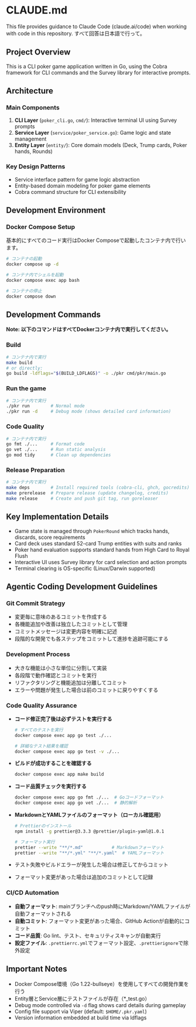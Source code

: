 # CLAUDE.md

This file provides guidance to Claude Code (claude.ai/code) when working with code in this repository.
すべて回答は日本語で行って。

## Project Overview

This is a CLI poker game application written in Go, using the Cobra framework for CLI commands and the Survey library for interactive prompts.

## Architecture

### Main Components

1. **CLI Layer** (`poker_cli.go`, `cmd/`): Interactive terminal UI using Survey prompts
2. **Service Layer** (`service/poker_service.go`): Game logic and state management
3. **Entity Layer** (`entity/`): Core domain models (Deck, Trump cards, Poker hands, Rounds)

### Key Design Patterns

- Service interface pattern for game logic abstraction
- Entity-based domain modeling for poker game elements
- Cobra command structure for CLI extensibility

## Development Environment

### Docker Compose Setup

基本的にすべてのコード実行はDocker Composeで起動したコンテナ内で行います。

```bash
# コンテナの起動
docker compose up -d

# コンテナ内でシェルを起動
docker compose exec app bash

# コンテナの停止
docker compose down
```

## Development Commands

**Note: 以下のコマンドはすべてDockerコンテナ内で実行してください。**

### Build

```bash
# コンテナ内で実行
make build
# or directly:
go build -ldflags="$(BUILD_LDFLAGS)" -o ./pkr cmd/pkr/main.go
```

### Run the game

```bash
# コンテナ内で実行
./pkr run        # Normal mode
./pkr run -d     # Debug mode (shows detailed card information)
```

### Code Quality

```bash
# コンテナ内で実行
go fmt ./...     # Format code
go vet ./...     # Run static analysis
go mod tidy      # Clean up dependencies
```

### Release Preparation

```bash
# コンテナ内で実行
make deps        # Install required tools (cobra-cli, ghch, gocredits)
make prerelease  # Prepare release (update changelog, credits)
make release     # Create and push git tag, run goreleaser
```

## Key Implementation Details

- Game state is managed through `PokerRound` which tracks hands, discards, score requirements
- Card deck uses standard 52-card Trump entities with suits and ranks
- Poker hand evaluation supports standard hands from High Card to Royal Flush
- Interactive UI uses Survey library for card selection and action prompts
- Terminal clearing is OS-specific (Linux/Darwin supported)

## Agentic Coding Development Guidelines

### Git Commit Strategy

- 変更毎に意味のあるコミットを作成する
- 各機能追加や改善は独立したコミットとして管理
- コミットメッセージは変更内容を明確に記述
- 段階的な開発でも各ステップをコミットして進捗を追跡可能にする

### Development Process

- 大きな機能は小さな単位に分割して実装
- 各段階で動作確認とコミットを実行
- リファクタリングと機能追加は分離してコミット
- エラーや問題が発生した場合は前のコミットに戻りやすくする

### Code Quality Assurance

- **コード修正完了後は必ずテストを実行する**

  ```bash
  # すべてのテストを実行
  docker compose exec app go test ./...

  # 詳細なテスト結果を確認
  docker compose exec app go test -v ./...
  ```

- **ビルドが成功することを確認する**
  ```bash
  docker compose exec app make build
  ```
- **コード品質チェックを実行する**
  ```bash
  docker compose exec app go fmt ./...  # Goコードフォーマット
  docker compose exec app go vet ./...  # 静的解析
  ```
- **MarkdownとYAMLファイルのフォーマット（ローカル確認用）**

  ```bash
  # Prettierのインストール
  npm install -g prettier@3.3.3 @prettier/plugin-yaml@1.0.1

  # フォーマット実行
  prettier --write "**/*.md"           # Markdownフォーマット
  prettier --write "**/*.yml" "**/*.yaml"  # YAMLフォーマット
  ```

- テスト失敗やビルドエラーが発生した場合は修正してからコミット
- フォーマット変更があった場合は追加のコミットとして記録

### CI/CD Automation

- **自動フォーマット**: mainブランチへのpush時にMarkdown/YAMLファイルが自動フォーマットされる
- **自動コミット**: フォーマット変更があった場合、GitHub Actionが自動的にコミット
- **コード品質**: Go lint、テスト、セキュリティスキャンが自動実行
- **設定ファイル**: `.prettierrc.yml`でフォーマット設定、`.prettierignore`で除外設定

## Important Notes

- Docker Compose環境（Go 1.22-bullseye）を使用してすべての開発作業を行う
- Entity層とService層にテストファイルが存在（\*\_test.go）
- Debug mode controlled via `-d` flag shows card details during gameplay
- Config file support via Viper (default: `$HOME/.pkr.yaml`)
- Version information embedded at build time via ldflags
